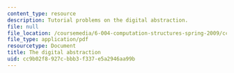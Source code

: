 ```yaml
---
content_type: resource
description: Tutorial problems on the digital abstraction.
file: null
file_location: /coursemedia/6-004-computation-structures-spring-2009/cc9b02f8927cbbb3f337e5a2946aa99b_MIT6_004s09_tutor02.pdf
file_type: application/pdf
resourcetype: Document
title: The digital abstraction
uid: cc9b02f8-927c-bbb3-f337-e5a2946aa99b
---
```

